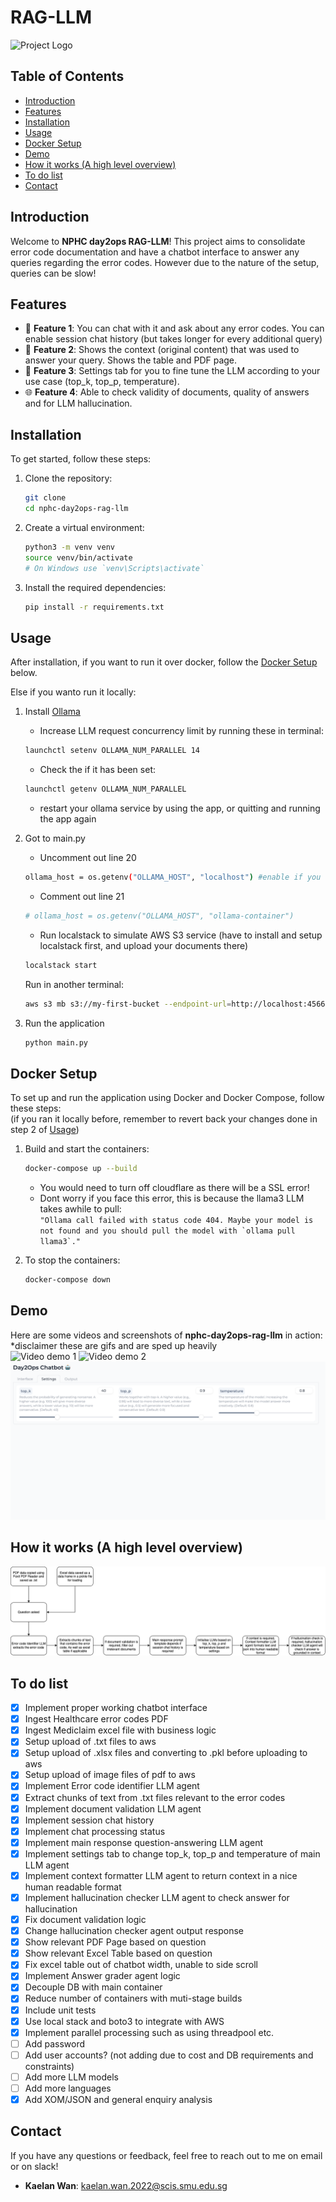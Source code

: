 # RAG-LLM
<img src="assets/.png" alt="Project Logo" width="200"/>

## Table of Contents
- [Introduction](#introduction)
- [Features](#features)
- [Installation](#installation)
- [Usage](#usage)
- [Docker Setup](#docker-setup)
- [Demo](#demo)
- [How it works (A high level overview)](#how-it-works-a-high-level-overview)
- [To do list](#to-do-list)
- [Contact](#contact)

## Introduction
Welcome to **NPHC day2ops RAG-LLM**! This project aims to consolidate error code documentation and have a chatbot interface to answer any queries regarding the error codes. However due to the nature of the setup, queries can be slow! 

## Features
- 🚀 **Feature 1**: You can chat with it and ask about any error codes. You can enable session chat history (but takes longer for every additional query)
- 🎨 **Feature 2**: Shows the context (original content) that was used to answer your query. Shows the table and PDF page.
- 🔧 **Feature 3**: Settings tab for you to fine tune the LLM according to your use case (top_k, top_p, temperature).
- 🌐 **Feature 4**: Able to check validity of documents, quality of answers and for LLM hallucination.

## Installation
To get started, follow these steps:

1. Clone the repository:
   ```sh
   git clone 
   cd nphc-day2ops-rag-llm
   ```

2. Create a virtual environment:
   ```sh
   python3 -m venv venv
   source venv/bin/activate  
   # On Windows use `venv\Scripts\activate`
   ```

3. Install the required dependencies:
   ```sh
   pip install -r requirements.txt
   ```

## Usage
After installation, if you want to run it over docker, follow the [Docker Setup](#docker-setup) below.

Else if you wanto run it locally:

1. Install [Ollama](https://ollama.com/download)
   - Increase LLM request concurrency limit by running these in terminal:
   ```sh
   launchctl setenv OLLAMA_NUM_PARALLEL 14
   ```
   - Check the if it has been set:
   ```sh
   launchctl getenv OLLAMA_NUM_PARALLEL
   ```

   - restart your ollama service by using the app, or quitting and running the app again

2. Got to main.py
    - Uncomment out line 20
    ```sh
    ollama_host = os.getenv("OLLAMA_HOST", "localhost") #enable if you want to run locally and not on docker
    ```

    - Comment out line 21
    ```sh
    # ollama_host = os.getenv("OLLAMA_HOST", "ollama-container")
    ```

   - Run localstack to simulate AWS S3 service (have to install and setup localstack first, and upload your documents there)
   ```sh
   localstack start
   ```
   Run in another terminal:
   ```sh
   aws s3 mb s3://my-first-bucket --endpoint-url=http://localhost:4566
   ```

3. Run the application
    ```sh
    python main.py
    ```

## Docker Setup
To set up and run the application using Docker and Docker Compose, follow these steps:
<br>(if you ran it locally before, remember to revert back your changes done in step 2 of [Usage](#usage))<br>

1. Build and start the containers:
   ```sh
   docker-compose up --build
   ```
   - You would need to turn off cloudflare as there will be a SSL error!
   - Dont worry if you face this error, this is because the llama3 LLM takes awhile to pull: 
   <br>```"Ollama call failed with status code 404. Maybe your model is not found and you should pull the model with `ollama pull llama3`."```

2. To stop the containers:
   ```sh
   docker-compose down
   ```

## Demo
Here are some videos and screenshots of **nphc-day2ops-rag-llm** in action:
<br>*disclaimer these are gifs and are sped up heavily<br>
![Video demo 1](assets/demo/rag-llm-demo.gif)
![Video demo 2](assets/demo/rag-llm-demo-with-context-and-history.gif)
![Screenshot 1](assets/demo/settings.png)

## How it works (A high level overview)
![drawio](assets/demo/rag-llm.drawio.png)

## To do list
- [X] Implement proper working chatbot interface
- [X] Ingest Healthcare error codes PDF
- [X] Ingest Mediclaim excel file with business logic
- [X] Setup upload of .txt files to aws
- [X] Setup upload of .xlsx files and converting to .pkl before uploading to aws
- [X] Setup upload of image files of pdf to aws
- [X] Implement Error code identifier LLM agent
- [X] Extract chunks of text from .txt files relevant to the error codes
- [X] Implement document validation LLM agent
- [X] Implement session chat history 
- [X] Implement chat processing status 
- [X] Implement main response question-answering LLM agent
- [X] Implement settings tab to change top_k, top_p and temperature of main LLM agent
- [X] Implement context formatter LLM agent to return context in a nice human readable format
- [X] Implement hallucination checker LLM agent to check answer for hallucination
- [X] Fix document validation logic
- [X] Change hallucination checker agent output response
- [X] Show relevant PDF Page based on question
- [X] Show relevant Excel Table based on question
- [X] Fix excel table out of chatbot width, unable to side scroll
- [X] Implement Answer grader agent logic
- [X] Decouple DB with main container
- [X] Reduce number of containers with muti-stage builds
- [X] Include unit tests
- [X] Use local stack and boto3 to integrate with AWS
- [X] Implement parallel processing such as using threadpool etc.
- [ ] Add password
- [ ] Add user accounts? (not adding due to cost and DB requirements and constraints)
- [ ] Add more LLM models
- [ ] Add more languages
- [X] Add XOM/JSON and general enquiry analysis

## Contact
If you have any questions or feedback, feel free to reach out to me on email or on slack!
- **Kaelan Wan**: [kaelan.wan.2022@scis.smu.edu.sg](mailto:kaelan.wan.2022@scis.smu.edu.sg)
